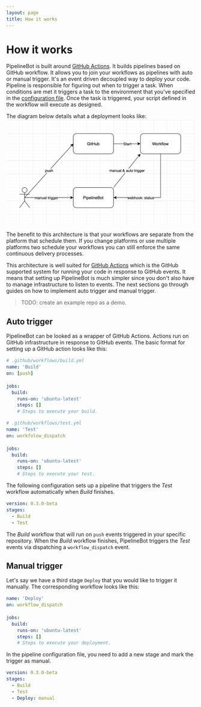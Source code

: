 ```yaml
---
layout: page
title: How it works
---
```


# How it works

PipelineBot is built around [GitHub Actions][1]. It builds pipelines based on GitHub workflow.
It allows you to join your workflows as pipelines with auto or manual trigger. It's an event
driven decoupled way to deploy your code. Pipeline is responsible for
figuring out when to trigger a task. When conditions are met it triggers
a task to the environment that you've specified in the [configuration file][2].
Once the task is triggered, your script defined in the workflow will execute as designed.

The diagram below details what a deployment looks like:
![how-it-works](/assets/images/docs-how-it-works.png)

The benefit to this architecture is that your workflows are separate from
the platform that schedule them. If you change platforms or use multiple
platforms two schedule your workflows you can still enforce the same continuous delivery
processes.

This architecture is well suited for [GitHub Actions][1] which is the GitHub
supported system for running your code in response to GitHub events. It means
that setting up PipelineBot is much simpler since you don't also have to manage
infrastructure to listen to events. The next sections go through guides on how
to implement auto trigger and manual trigger.

[1]: https://github.com/features/actions/
[2]: /docs/configuration/

> TODO: create an example repo as a demo.

## Auto trigger

PipelineBot can be looked as a wrapper of GitHub Actions. Actions
run on GitHub infrastructure in response to GitHub events. The basic format for
setting up a GitHub action looks like this:

```yaml
# .github/workflows/build.yml
name: 'Build'
on: [push]

jobs:
  build:
    runs-on: 'ubuntu-latest'
    steps: []
    # Steps to execute your build.
```

```yaml
# .github/workflows/test.yml
name: 'Test'
on: workfolow_dispatch

jobs:
  build:
    runs-on: 'ubuntu-latest'
    steps: []
    # Steps to execute your test.
```

The following configuration sets up a pipeline that triggers the *Test* workflow
automatically when *Build* finishes.

```yaml
version: 0.3.0-beta
stages:
  - Build
  - Test
```

The *Build* workflow that will run on `push` events triggered
in your specific repository. When the *Build* workflow finishes, 
PipelineBot triggers the *Test* events via dispatching a `workflow_dispatch` event.

## Manual trigger

Let's say we have a third stage `Deploy` that you would like to trigger it manually.
The corresponding workflow looks like this:

```yaml
name: 'Deploy'
on: workflow_dispatch

jobs:
  build:
    runs-on: 'ubuntu-latest'
    steps: []
    # Steps to execute your deployment.
``` 

In the pipeline configuration file, you need to add a new stage and mark the trigger
as manual.

```yaml
version: 0.3.0-beta
stages:
  - Build
  - Test
  - Deploy: manual
```
